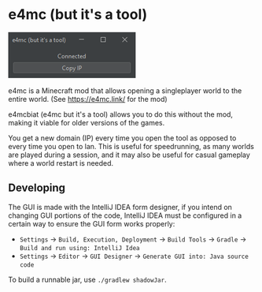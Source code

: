 # e4mc (but it's a tool)

![e4mcbiat GUI](e4mcbiat.png)

e4mc is a Minecraft mod that allows opening a singleplayer world to the entire world. (See https://e4mc.link/ for the
mod)

e4mcbiat (e4mc but it's a tool) allows you to do this without the mod, making it viable for older versions of the games.

You get a new domain (IP) every time you open the tool as opposed to every time you open to lan. This is useful for
speedrunning, as many worlds are played during a session, and it may also be useful for casual gameplay where a world
restart is needed.

## Developing

The GUI is made with the IntelliJ IDEA form designer, if you intend on changing GUI portions of the code, IntelliJ
IDEA must be configured in a certain way to ensure the GUI form works properly:

- `Settings` -> `Build, Execution, Deployment` -> `Build Tools` -> `Gradle` -> `Build and run using: IntelliJ Idea`
- `Settings` -> `Editor` -> `GUI Designer` -> `Generate GUI into: Java source code`

To build a runnable jar, use `./gradlew shadowJar`.